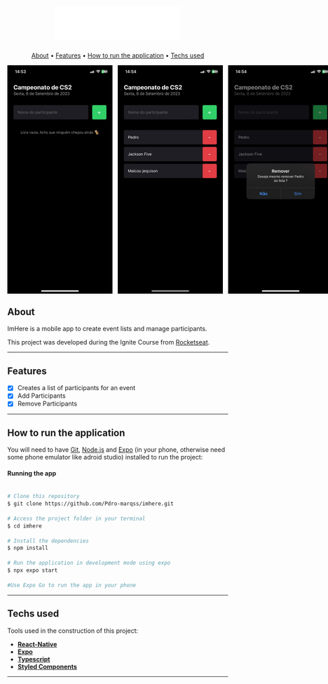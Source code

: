 <h1 align="center">
    <img title="#imhere" src="./.github/logo.svg" alt=""/>
</h1>

<p align="center">
  <a href="#about">About</a> •
  <a href="#features">Features</a> •
  <a href="#how-it-works">How to run the application</a> • 
  <a href="#tech-stack">Techs used</a>
</p>

<div align="center" style="display: flex; gap: 12px;">
   <img style="width: 240px;" title="#imhere" src="./.github/empty-list.jpg" alt="" />
   <img style="width: 240px;" title="#imhere" src="./.github/itens-in-list.jpg" alt="" />
   <img style="width: 240px;" title="#imhere" src="./.github/removing-item.jpg" alt="" />
</div>

## About

ImHere is a mobile app to create event lists and manage participants.

This project was developed during the Ignite Course from [Rocketseat](https://www.rocketseat.com.br/ignite).

---

## Features

- [x] Creates a list of participants for an event
- [x] Add Participants
- [x] Remove Participants

---

## How to run the application

You will need to have [Git](https://git-scm.com), [Node.js](https://nodejs.org/en/) and [Expo](https://expo.dev) (in your phone, otherwise need some phone emulator like adroid studio) installed to run the project:

#### Running the app

```bash

# Clone this repository
$ git clone https://github.com/Pdro-marqss/imhere.git

# Access the project folder in your terminal
$ cd imhere

# Install the dependencies
$ npm install

# Run the application in development mode using expo
$ npx expo start

#Use Expo Go to run the app in your phone

```

---

## Techs used

Tools used in the construction of this project:

- **[React-Native](https://reactnative.dev)**
- **[Expo](https://expo.dev)**
- **[Typescript](https://www.typescriptlang.org/)**
- **[Styled Components](https://styled-components.com/)**

---
